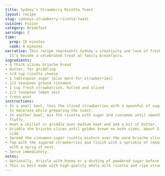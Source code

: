 ```yaml
---
title: Sydney’s Strawberry Ricotta Toast
layout: recipe
slug: sydneys-strawberry-ricotta-toast
cuisine: Fusion
category: Breakfast
servings: 2
time:
  prep: 10 minutes
  cook: 6 minutes
narrative: This recipe represents Sydney's creativity and love of fresh, vibrant flavors.
  It’s become a celebrated treat at family breakfasts.
ingredients:
- 4 thick slices brioche bread
- Butter, for griddling
- 3/4 cup ricotta cheese
- 1 tablespoon sugar (plus more for strawberries)
- 1/2 teaspoon ground cinnamon
- 1 cup fresh strawberries, hulled and sliced
- 1/2 teaspoon lemon zest
- fresh mint
instructions:
- In a small bowl, toss the sliced strawberries with a spoonful of sugar and set aside
  to macerate while preparing the toast.
- In another bowl, mix the ricotta with sugar and cinnamon until smooth and slightly
  fluffy.
- Heat a skillet or griddle over medium heat and add a bit of butter.
- Griddle the brioche slices until golden brown on both sides, about 2–3 minutes per
  side.
- Spread the cinnamon-sugar ricotta mixture over the warm brioche slices.
- Top with the sugared strawberries and finish with a sprinkle of lemon zest and garnish
  with a sprig of mint.
- Serve immediately.
notes:
- Optionally, drizzle with honey or a dusting of powdered sugar before serving.
- This is best made with high-quality whole milk ricotta and ripe strawberries.
---
```

